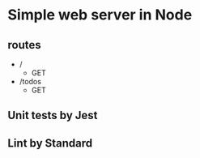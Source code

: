 # Simple web server in Node

## routes
- /
  - GET
- /todos
  - GET
## Unit tests by Jest
## Lint by Standard
